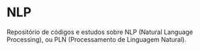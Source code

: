 # NLP
Repositório de códigos e estudos sobre NLP (Natural Language Processing), ou PLN (Processamento de Linguagem Natural).

